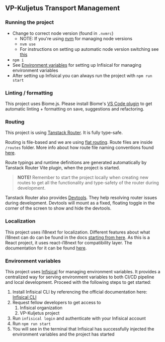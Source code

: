 ## VP-Kuljetus Transport Management

### Running the project

- Change to correct node version (found in `.nvmrc`)
  - NOTE: If you're using [nvm](https://github.com/nvm-sh/nvm) for managing node versions
  - `nvm use`
  - For instructions on setting up automatic node version switching see [this](https://github.com/nvm-sh/nvm#deeper-shell-integration)
- `npm i`
- See [Environment variables](#environment-variables) for setting up Infisical for managing environment variables
- After setting up Infisical you can always run the project with `npm run start`

### Linting / formatting

This project uses Biome.js. Please install Biome's [VS Code plugin](https://marketplace.visualstudio.com/items?itemName=biomejs.biome) to get automatic linting + formatting on save, suggestions and refactoring.

### Routing

This project is using [Tanstack Router](https://tanstack.com/router/v1/docs/). It is fully type-safe.

Routing is file-based and we are using [flat routing](https://tanstack.com/router/v1/docs/framework/react/guide/route-trees#flat-routes). Route files are inside `/routes` folder. More info about how route file naming conventions found [here](https://tanstack.com/router/v1/docs/framework/react/guide/route-trees#flat-routes).

Route typings and runtime definitions are generated automatically by Tanstack Router Vite plugin, when the project is started.

> **NOTE!** Remember to start the project locally when creating new routes to get all the functionality and type-safety of the router during development.

Tanstack Router also provides [Devtools](https://tanstack.com/router/v1/docs/framework/react/devtools). They help resolving router issues during development. Devtools will mount as a fixed, floating toggle in the corner of the screen to show and hide the devtools.

### Localization

This project uses i18next for localization. Different features about what i18next can do can be found in the docs [starting from here](https://www.i18next.com/translation-function/essentials). As this is a React project, it uses react-i18next for compatibility layer. The documentation for it can be found [here](https://react.i18next.com/).

### Environment variables

This project uses [Infisical](https://infisical.com) for managing environment variables. It provides a centralized way for serving environment variables to both CI/CD pipeline and local development. Proceed with the following steps to get started:

1. Install Infisical CLI by referencing the official documentation here: [Infisical CLI](https://infisical.com/docs/cli/overview)
2. Request fellow developers to get access to
   1. Infisical organization
   2. VP-Kuljetus project
3. Run `infisical login` and authenticate with your Infisical account
4. Run `npm run start`
5. You will see in the terminal that Infisical has successfully injected the environment variables and the project has started